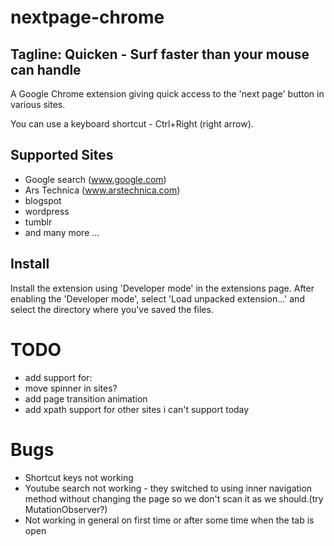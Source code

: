 # nextpage-chrome

## Tagline: Quicken - Surf faster than your mouse can handle

A Google Chrome extension giving quick access to the 'next page' button in 
various sites.

You can use a keyboard shortcut - Ctrl+Right (right arrow).

## Supported Sites
* Google search (www.google.com)
* Ars Technica (www.arstechnica.com)
* blogspot
* wordpress
* tumblr
* and many more ...

## Install
Install the extension using 'Developer mode' in the extensions page.
After enabling the 'Developer mode', select 'Load unpacked extension...' and 
select the directory where you've saved the files.

# TODO
* add support for: 
* move spinner in sites?
* add page transition animation
* add xpath support for other sites i can't support today

# Bugs
* Shortcut keys not working
* Youtube search not working - they switched to using inner navigation method without changing the page so we don't scan it as we should.(try MutationObserver?)
* Not working in general on first time or after some time when the tab is open